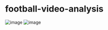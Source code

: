 ﻿# football-video-analysis
![image](https://github.com/user-attachments/assets/43246693-459e-4f19-bc98-d7a4299aa0ba)
![image](https://github.com/user-attachments/assets/5a9fae1f-7131-4319-88af-eda67729f8ab)
